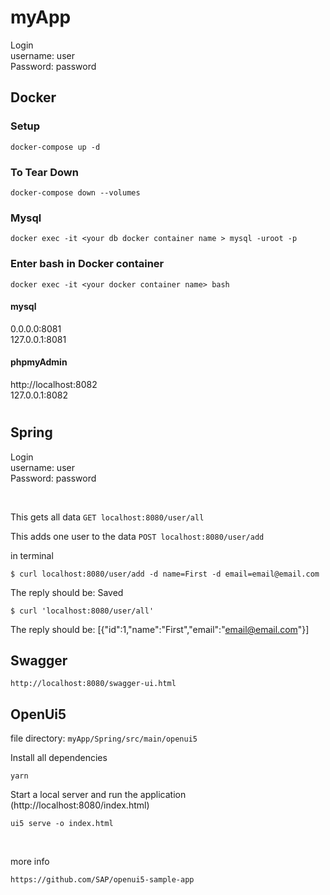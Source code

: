 # myApp 

Login
</br>
username: user
</br>
Password: password

## Docker

### Setup
```
docker-compose up -d
```
### To Tear Down
```
docker-compose down --volumes
```
### Mysql

```
docker exec -it <your db docker container name > mysql -uroot -p
```

### Enter bash in Docker container
```
docker exec -it <your docker container name> bash 
```



#### mysql 
0.0.0.0:8081 </br>
127.0.0.1:8081
#### phpmyAdmin
 http://localhost:8082 </br>
 127.0.0.1:8082


# <spring>

## Spring
Login
</br>
username: user
</br>
Password: password

</br>

This gets all data 
```GET localhost:8080/user/all ```

This adds one user to the data
```POST localhost:8080/user/add```

in terminal
```
$ curl localhost:8080/user/add -d name=First -d email=email@email.com
```
The reply should be: Saved


```
$ curl 'localhost:8080/user/all'
```
The reply should be: [{"id":1,"name":"First","email":"email@email.com"}]



## Swagger 
```
http://localhost:8080/swagger-ui.html
```

## OpenUi5


file directory: ```myApp/Spring/src/main/openui5```


Install all dependencies
```
yarn
```

Start a local server and run the application (http://localhost:8080/index.html)
```
ui5 serve -o index.html
```
</br>

more info
```
https://github.com/SAP/openui5-sample-app
```
